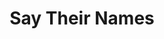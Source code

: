 ---
pid: LLB47
title: Say Their Names
location_transcription: Everywhere
zipcode: '19143'
outside_phl: 
neighborhood: University City
age: '37'
age_range: 30-39
instagram: 
image_file_name: LLB_47.jpg
proposal_transcription: This monument asks residents to chalk their sidewalks and
  streets with the names of who or what was there before them. Each neighborhood could
  do this, a different neighborhood each week. Names must be included, but sketches
  also would be welcome, and any info they could find about what the person did while
  they lived there and how they died (if deceased) .
topic: Neighborhoods,Philadelphia
topic_summary: 0, 0
type: Interactive
keywords_other: 
credit: Mariam
image_labels: 
twitter: 
facebook: 
permalink: "/monuments/llb47/"
layout: item-page
---